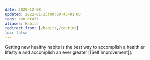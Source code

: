 ```yaml
---
date: 2020-12-08
updated: 2022-01-25T09:00:43+01:00
tags: zen draft
aliases: Habits
redirect_from: [/habits,/routine]
toc: false
---
```

Getting new healthy habits is the best way to accomplish a healthier lifestyle and accomplish an ever greater [[Self improvement]].